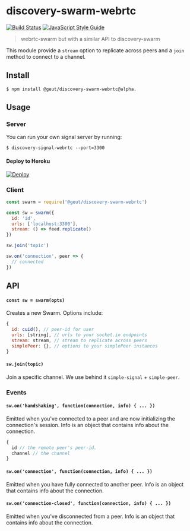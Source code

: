 # discovery-swarm-webrtc

[![Build Status](https://travis-ci.com/geut/discovery-swarm-webrtc.svg?branch=tinchoz49/add-mmst)](https://travis-ci.com/geut/discovery-swarm-webrtc)
[![JavaScript Style Guide](https://img.shields.io/badge/code_style-standard-brightgreen.svg)](https://standardjs.com)

> webrtc-swarm but with a similar API to discovery-swarm

This module provide a `stream` option to replicate across peers and a `join` method to connect to a channel.

## Install

```
$ npm install @geut/discovery-swarm-webrtc@alpha.
```

## Usage

### Server

You can run your own signal server by running:

```
$ discovery-signal-webrtc --port=3300
```

#### Deploy to Heroku

[![Deploy](https://www.herokucdn.com/deploy/button.svg)](https://heroku.com/deploy)

### Client

```javascript
const swarm = require('@geut/discovery-swarm-webrtc')

const sw = swarm({
  id: 'id',
  urls: ['localhost:3300'],
  stream: () => feed.replicate()
})

sw.join('topic')

sw.on('connection', peer => {
  // connected
})
```

## API

#### `const sw = swarm(opts)`

Creates a new Swarm. Options include:

```javascript
{
  id: cuid(), // peer-id for user
  urls: [string], // urls to your socket.io endpoints
  stream: stream, // stream to replicate across peers
  simplePeer: {}, // options to your simplePeer instances
}
```

#### `sw.join(topic)`

Join a specific channel. We use behind it `simple-signal` + `simple-peer`.

### Events

#### `sw.on('handshaking', function(connection, info) { ... })`

Emitted when you've connected to a peer and are now initializing the connection's session. Info is an object that contains info about the connection.

``` js
{
  id // the remote peer's peer-id.
  channel // the channel
}
```

#### `sw.on('connection', function(connection, info) { ... })`

Emitted when you have fully connected to another peer. Info is an object that contains info about the connection.

#### `sw.on('connection-closed', function(connection, info) { ... })`

Emitted when you've disconnected from a peer. Info is an object that contains info about the connection.

